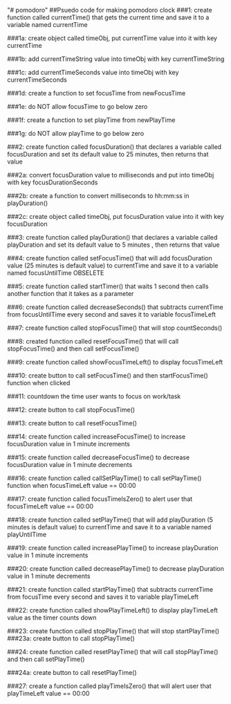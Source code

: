 "# pomodoro" 
##Psuedo code for making pomodoro clock
###1: create function called currentTime() that gets the current time and save it to a variable named currentTime


###1a: create object called timeObj, put currentTime value into it with key currentTime


###1b: add currentTimeString value into timeObj with key currentTimeString


###1c: add currentTimeSeconds value into timeObj with key currentTimeSeconds


###1d: create a function to set focusTime from newFocusTime


###1e: do NOT allow focusTime to go below zero


###1f: create a function to set playTime from newPlayTime


###1g: do NOT allow playTime to go below zero


###2: create function called focusDuration() that declares a variable called focusDuration and set its default value to 25 minutes, then returns that value


###2a: convert focusDuration value to milliseconds and put into timeObj with key focusDurationSeconds


###2b: create a function to convert milliseconds to hh:mm:ss in playDuration()


###2c: create object called timeObj, put focusDuration value into it with key focusDuration


###3: create function called playDuration() that declares a variable called playDuration and set its default value to 5 minutes , then returns that value


###4: create function called setFocusTime() that will add focusDuration value (25 minutes is default value) to currentTime and save it to a variable named focusUntilTime
OBSELETE

###5: create function called startTimer() that waits 1 second then calls another function that it takes as a parameter


###6: create function called decreaseSeconds() that subtracts currentTime from focusUntilTime every second and saves it to variable focusTimeLeft

###7: create function called stopFocusTime() that will stop countSeconds()

###8: created function called resetFocusTime() that will call stopFocusTime() and then call setFocusTime()

###9: create function called showFocusTimeLeft() to display focusTimeLeft

###10: create button to call setFocusTime() and then startFocusTime() function when clicked

###11: countdown the time user wants to focus on work/task

###12: create button to call stopFocusTime()

###13: create button to call resetFocusTime()

###14: create function called increaseFocusTime() to increase focusDuration value in 1 minute increments


###15: create function called decreaseFocusTime() to decrease focusDuration value in 1 minute decrements

###16: create function called callSetPlayTime() to call setPlayTime() function when focusTimeLeft value == 00:00

###17: create function called focusTimeIsZero() to alert user that focusTimeLeft value == 00:00

###18: create function called setPlayTime() that will add playDuration (5 minutes is default value) to currentTime and save it to a variable named playUntilTime

###19: create function called increasePlayTime() to increase playDuration value in 1 minute increments


###20: create function called decreasePlayTime() to decrease playDuration value in 1 minute decrements

###21: create function called startPlayTime() that subtracts currentTime from focusTime every second and saves it to variable playTimeLeft

###22: create function called showPlayTimeLeft() to display playTimeLeft value as the timer counts down

###23: create function called stopPlayTime() that will stop startPlayTime()
###23a: create button to call stopPlayTime()

###24: create function called resetPlayTime() that will call stopPlayTime() and then call setPlayTime()

###24a: create button to call resetPlayTime()

###27: create a function called playTimeIsZero() that will alert user that playTimeLeft value == 00:00


